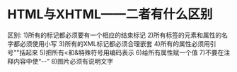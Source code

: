 # HTML与XHTML——二者有什么区别

区别: 1)所有的标记都必须要有一个相应的结束标记 2)所有标签的元素和属性的名字都必须使用小写 3)所有的XML标记都必须合理嵌套 4)所有的属性必须用引号""括起来 5)把所有<和&特殊符号用编码表示 6)给所有属性赋一个值 7)不要在注释内容中使“--” 8)图片必须有说明文字
